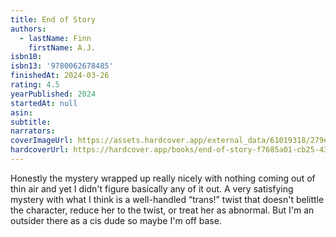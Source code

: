 ```yaml
---
title: End of Story
authors:
  - lastName: Finn
    firstName: A.J.
isbn10:
isbn13: '9780062678485'
finishedAt: 2024-03-26
rating: 4.5
yearPublished: 2024
startedAt: null
asin:
subtitle:
narrators:
coverImageUrl: https://assets.hardcover.app/external_data/61019318/279ed8f71c5c22835671622685e9e10787e38d49.jpeg
hardcoverUrl: https://hardcover.app/books/end-of-story-f7685a01-cb25-434f-81cc-52eea03a3a49/editions/31497019
---
```


Honestly the mystery wrapped up really nicely with nothing coming out of thin air and yet I didn't figure basically any of it out. A very satisfying mystery with <x-spoiler>what I think is a well-handled “trans!” twist that doesn't belittle the character, reduce her to the twist, or treat her as abnormal. But I'm an outsider there as a cis dude so maybe I'm off base.</x-spoiler>
